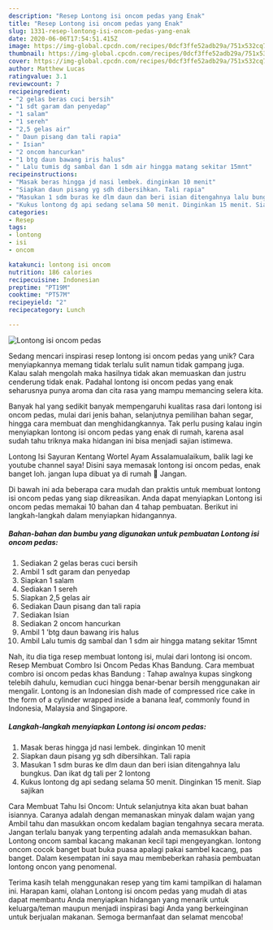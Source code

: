 ```yaml
---
description: "Resep Lontong isi oncom pedas yang Enak"
title: "Resep Lontong isi oncom pedas yang Enak"
slug: 1331-resep-lontong-isi-oncom-pedas-yang-enak
date: 2020-06-06T17:54:51.415Z
image: https://img-global.cpcdn.com/recipes/0dcf3ffe52adb29a/751x532cq70/lontong-isi-oncom-pedas-foto-resep-utama.jpg
thumbnail: https://img-global.cpcdn.com/recipes/0dcf3ffe52adb29a/751x532cq70/lontong-isi-oncom-pedas-foto-resep-utama.jpg
cover: https://img-global.cpcdn.com/recipes/0dcf3ffe52adb29a/751x532cq70/lontong-isi-oncom-pedas-foto-resep-utama.jpg
author: Matthew Lucas
ratingvalue: 3.1
reviewcount: 7
recipeingredient:
- "2 gelas beras cuci bersih"
- "1 sdt garam dan penyedap"
- "1 salam"
- "1 sereh"
- "2,5 gelas air"
- " Daun pisang dan tali rapia"
- " Isian"
- "2 oncom hancurkan"
- "1 btg daun bawang iris halus"
- " Lalu tumis dg sambal dan 1 sdm air hingga matang sekitar 15mnt"
recipeinstructions:
- "Masak beras hingga jd nasi lembek. dinginkan 10 menit"
- "Siapkan daun pisang yg sdh dibersihkan. Tali rapia"
- "Masukan 1 sdm buras ke dlm daun dan beri isian ditengahnya lalu bungkus. Dan ikat dg tali per 2 lontong"
- "Kukus lontong dg api sedang selama 50 menit. Dinginkan 15 menit. Siap sajikan"
categories:
- Resep
tags:
- lontong
- isi
- oncom

katakunci: lontong isi oncom 
nutrition: 186 calories
recipecuisine: Indonesian
preptime: "PT19M"
cooktime: "PT57M"
recipeyield: "2"
recipecategory: Lunch

---
```



![Lontong isi oncom pedas](https://img-global.cpcdn.com/recipes/0dcf3ffe52adb29a/751x532cq70/lontong-isi-oncom-pedas-foto-resep-utama.jpg)

Sedang mencari inspirasi resep lontong isi oncom pedas yang unik? Cara menyiapkannya memang tidak terlalu sulit namun tidak gampang juga. Kalau salah mengolah maka hasilnya tidak akan memuaskan dan justru cenderung tidak enak. Padahal lontong isi oncom pedas yang enak seharusnya punya aroma dan cita rasa yang mampu memancing selera kita.

Banyak hal yang sedikit banyak mempengaruhi kualitas rasa dari lontong isi oncom pedas, mulai dari jenis bahan, selanjutnya pemilihan bahan segar, hingga cara membuat dan menghidangkannya. Tak perlu pusing kalau ingin menyiapkan lontong isi oncom pedas yang enak di rumah, karena asal sudah tahu triknya maka hidangan ini bisa menjadi sajian istimewa.

Lontong Isi Sayuran Kentang Wortel Ayam Assalamualaikum, balik lagi ke youtube channel saya! Disini saya memasak lontong isi oncom pedas, enak banget loh. jangan lupa dibuat ya di rumah 💚 Jangan.


Di bawah ini ada beberapa cara mudah dan praktis untuk membuat lontong isi oncom pedas yang siap dikreasikan. Anda dapat menyiapkan Lontong isi oncom pedas memakai 10 bahan dan 4 tahap pembuatan. Berikut ini langkah-langkah dalam menyiapkan hidangannya.

<!--inarticleads1-->

##### Bahan-bahan dan bumbu yang digunakan untuk pembuatan Lontong isi oncom pedas:

1. Sediakan 2 gelas beras cuci bersih
1. Ambil 1 sdt garam dan penyedap
1. Siapkan 1 salam
1. Sediakan 1 sereh
1. Siapkan 2,5 gelas air
1. Sediakan  Daun pisang dan tali rapia
1. Sediakan  Isian
1. Sediakan 2 oncom hancurkan
1. Ambil 1 &#39;btg daun bawang iris halus
1. Ambil  Lalu tumis dg sambal dan 1 sdm air hingga matang sekitar 15mnt


Nah, itu dia tiga resep membuat lontong isi, mulai dari lontong isi oncom. Resep Membuat Combro Isi Oncom Pedas Khas Bandung. Cara membuat combro isi oncom pedas khas Bandung : Tahap awalnya kupas singkong telebih dahulu, kemudian cuci hingga benar-benar bersih menggunakan air mengalir. Lontong is an Indonesian dish made of compressed rice cake in the form of a cylinder wrapped inside a banana leaf, commonly found in Indonesia, Malaysia and Singapore. 

<!--inarticleads2-->

##### Langkah-langkah menyiapkan Lontong isi oncom pedas:

1. Masak beras hingga jd nasi lembek. dinginkan 10 menit
1. Siapkan daun pisang yg sdh dibersihkan. Tali rapia
1. Masukan 1 sdm buras ke dlm daun dan beri isian ditengahnya lalu bungkus. Dan ikat dg tali per 2 lontong
1. Kukus lontong dg api sedang selama 50 menit. Dinginkan 15 menit. Siap sajikan


Cara Membuat Tahu Isi Oncom: Untuk selanjutnya kita akan buat bahan isiannya. Caranya adalah dengan memanaskan minyak dalam wajan yang Ambil tahu dan masukkan oncom kedalam bagian tengahnya secara merata. Jangan terlalu banyak yang terpenting adalah anda memasukkan bahan. Lontong oncom sambal kacang makanan kecil tapi mengeyangkan. lontong oncom cocok banget buat buka puasa apalagi pakai sambel kacang, pas banget. Dalam kesempatan ini saya mau membeberkan rahasia pembuatan lontong oncon yang penomenal. 

Terima kasih telah menggunakan resep yang tim kami tampilkan di halaman ini. Harapan kami, olahan Lontong isi oncom pedas yang mudah di atas dapat membantu Anda menyiapkan hidangan yang menarik untuk keluarga/teman maupun menjadi inspirasi bagi Anda yang berkeinginan untuk berjualan makanan. Semoga bermanfaat dan selamat mencoba!

